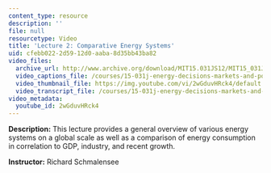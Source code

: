 ```yaml
---
content_type: resource
description: ''
file: null
resourcetype: Video
title: 'Lecture 2: Comparative Energy Systems'
uid: cfebb022-2d59-12d0-aaba-8d35bb43ba82
video_files:
  archive_url: http://www.archive.org/download/MIT15.031JS12/MIT15_031JS12_lec02_300k.mp4
  video_captions_file: /courses/15-031j-energy-decisions-markets-and-policies-spring-2012/6d7348828da552efaf66a16b20eea392_2wGduvHRck4.vtt
  video_thumbnail_file: https://img.youtube.com/vi/2wGduvHRck4/default.jpg
  video_transcript_file: /courses/15-031j-energy-decisions-markets-and-policies-spring-2012/9572f9f74021ff946495cab1093a1087_2wGduvHRck4.pdf
video_metadata:
  youtube_id: 2wGduvHRck4
---
```


**Description:** This lecture provides a general overview of various energy systems on a global scale as well as a comparison of energy consumption in correlation to GDP, industry, and recent growth.

**Instructor:** Richard Schmalensee